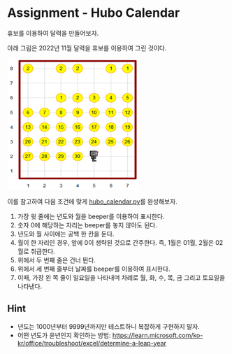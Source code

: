# Assignment - Hubo Calendar
휴보를 이용하여 달력을 만들어보자.

아래 그림은 2022년 11월 달력을 휴보를 이용하여 그린 것이다.

<img src="./images/2022_11.png" width="300" height="300">


이를 참고하여 다음 조건에 맞게 [hubo_calendar.py](./hubo_calendar.py)를 완성해보자.

1. 가장 윗 줄에는 년도와 월을 beeper를 이용하여 표시한다.
2. 숫자 0에 해당하는 자리는 beeper를 놓지 않아도 된다.
3. 년도와 월 사이에는 공백 한 칸을 둔다.
4. 월이 한 자리인 경우, 앞에 0이 생략된 것으로 간주한다. 즉, 1월은 01월, 2월은 02월로 취급한다.
5. 위에서 두 번째 줄은 건너 뛴다.
6. 위에서 세 번째 줄부터 날짜를 beeper를 이용하여 표시한다.
7. 이때, 가장 왼 쪽 줄이 일요일을 나타내며 차례로 월, 화, 수, 목, 금 그리고 토요일을 나타낸다.

## Hint
* 년도는 1000년부터 9999년까지만 테스트하니 복잡하게 구현하지 말자.
* 어떤 년도가 윤년인지 확인하는 방법: https://learn.microsoft.com/ko-kr/office/troubleshoot/excel/determine-a-leap-year